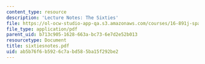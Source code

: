 ```yaml
---
content_type: resource
description: 'Lecture Notes: The Sixties'
file: https://ol-ocw-studio-app-qa.s3.amazonaws.com/courses/16-891j-space-policy-seminar-spring-2003/ab5b76f6b5926c7abd585ba15f292be2_sixtiesnotes.pdf
file_type: application/pdf
parent_uid: b713c905-1628-663a-bc73-6e7d2e52b013
resourcetype: Document
title: sixtiesnotes.pdf
uid: ab5b76f6-b592-6c7a-bd58-5ba15f292be2
---
```

